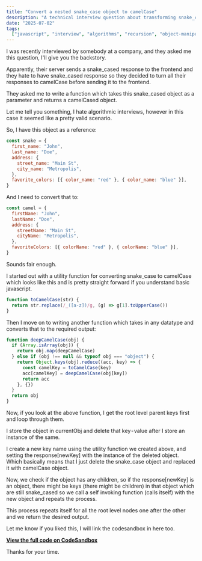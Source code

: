```yaml
---
title: "Convert a nested snake_case object to camelCase"
description: "A technical interview question about transforming snake_case objects to camelCase using JavaScript recursion and object manipulation techniques."
date: "2025-07-02"
tags:
  ["javascript", "interview", "algorithms", "recursion", "object-manipulation"]
---
```


I was recently interviewed by somebody at a company, and they asked me this question, I'll give you the backstory.

Apparently, their server sends a snake_cased response to the frontend and they hate to have snake_cased response so they decided to turn all their responses to camelCase before sending it to the frontend.

They asked me to write a function which takes this snake_cased object as a parameter and returns a camelCased object.

Let me tell you something, I hate algorithmic interviews, however in this case it seemed like a pretty valid scenario.

So, I have this object as a reference:

```js
const snake = {
  first_name: "John",
  last_name: "Doe",
  address: {
    street_name: "Main St",
    city_name: "Metropolis",
  },
  favorite_colors: [{ color_name: "red" }, { color_name: "blue" }],
}
```

And I need to convert that to:

```js
const camel = {
  firstName: "John",
  lastName: "Doe",
  address: {
    streetName: "Main St",
    cityName: "Metropolis",
  },
  favoriteColors: [{ colorName: "red" }, { colorName: "blue" }],
}
```

Sounds fair enough.

I started out with a utility function for converting snake_case to camelCase which looks like this and is pretty straight forward if you understand basic javascript.

```js
function toCamelCase(str) {
  return str.replace(/_([a-z])/g, (g) => g[1].toUpperCase())
}
```

Then I move on to writing another function which takes in any datatype and converts that to the required output:

```js
function deepCamelCase(obj) {
  if (Array.isArray(obj)) {
    return obj.map(deepCamelCase)
  } else if (obj !== null && typeof obj === "object") {
    return Object.keys(obj).reduce((acc, key) => {
      const camelKey = toCamelCase(key)
      acc[camelKey] = deepCamelCase(obj[key])
      return acc
    }, {})
  }
  return obj
}
```

Now, if you look at the above function, I get the root level parent keys first and loop through them.

I store the object in currentObj and delete that key - value after I store an instance of the same.

I create a new key name using the utility function we created above, and setting the response[newKey] with the instance of the deleted object. Which basically means that I just delete the snake_case object and replaced it with camelCase object.

Now, we check if the object has any children, so if the response[newKey] is an object, there might be keys (there might be children) in that object which are still snake_cased so we call a self invoking function (calls itself) with the new object and repeats the process.

This process repeats itself for all the root level nodes one after the other and we return the desired output.

Let me know if you liked this, I will link the codesandbox in here too.

**[View the full code on CodeSandbox](https://codesandbox.io/p/sandbox/javascript-nested-object-snakecase-camelcase-76g9v)**

Thanks for your time.
